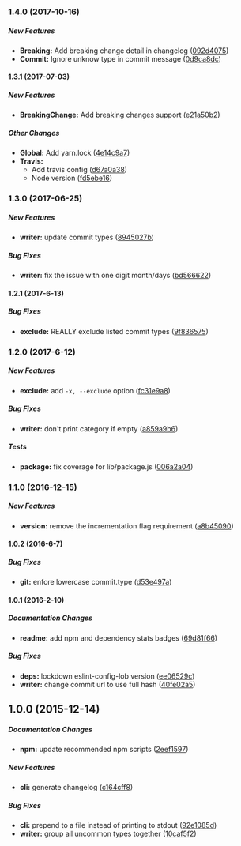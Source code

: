 ### 1.4.0 (2017-10-16)

##### New Features

* **Breaking:** Add breaking change detail in changelog ([092d4075](https://github.com/DSI-HUG/generate-changelog/commit/092d407558d114610007cfddcfe036d8be2346ab))
* **Commit:** Ignore unknow type in commit message ([0d9ca8dc](https://github.com/DSI-HUG/generate-changelog/commit/0d9ca8dc41fd1c715294ac45b3b83af95f7a4208))

#### 1.3.1 (2017-07-03)

##### New Features

* **BreakingChange:** Add breaking changes support ([e21a50b2](https://github.com/DSI-HUG/generate-changelog/commit/e21a50b2d9396b08211f1ea93e63e0afe694266d))

##### Other Changes

* **Global:** Add yarn.lock ([4e14c9a7](https://github.com/DSI-HUG/generate-changelog/commit/4e14c9a71252f66a4399bb10fdd119c3ae75610c))
* **Travis:**
  * Add travis config ([d67a0a38](https://github.com/DSI-HUG/generate-changelog/commit/d67a0a387f904ce574854d19b06c8972ec4fe650))
  * Node version ([fd5ebe16](https://github.com/DSI-HUG/generate-changelog/commit/fd5ebe16340881d4241e93b0c9a5175d6b7184dd))

### 1.3.0 (2017-06-25)

##### New Features

* **writer:** update commit types ([8945027b](https://github.com/lob/generate-changelog/commit/8945027b693d5653052c031d2ac450250bd6bc41))

##### Bug Fixes

* **writer:** fix the issue with one digit month/days ([bd566622](https://github.com/lob/generate-changelog/commit/bd566622423080c92c531e01fc8d03568bb92740))

#### 1.2.1 (2017-6-13)

##### Bug Fixes

* **exclude:** REALLY exclude listed commit types ([9f836575](https://github.com/lob/generate-changelog/commit/9f8365750af98d1e540543abecc3e4c51d3fbf9a))

### 1.2.0 (2017-6-12)

##### New Features

* **exclude:** add `-x, --exclude` option ([fc31e9a8](https://github.com/lob/generate-changelog/commit/fc31e9a8c69f163d77c995e5bc1bddb10c355258))

##### Bug Fixes

* **writer:** don't print category if empty ([a859a9b6](https://github.com/lob/generate-changelog/commit/a859a9b67d17c88a3adc669fff1f9f999afdb4cc))

##### Tests

* **package:** fix coverage for lib/package.js ([006a2a04](https://github.com/lob/generate-changelog/commit/006a2a04cc3df009d18e7fc99f1cd96a9d108624))

### 1.1.0 (2016-12-15)

##### New Features

* **version:** remove the incrementation flag requirement ([a8b45090](https://github.com/lob/generate-changelog/commit/a8b450901df9a7d0e5817b810ef7de2bcb12b4df))

#### 1.0.2 (2016-6-7)

##### Bug Fixes

* **git:** enfore lowercase commit.type ([d53e497a](https://github.com/lob/generate-changelog/commit/d53e497a69179e9ba2d42416293285f4163c0b97))

#### 1.0.1 (2016-2-10)

##### Documentation Changes

* **readme:** add npm and dependency stats badges ([69d81f66](https://github.com/lob/generate-changelog/commit/69d81f661b73248560d319822ff9d262b42c18b3))

##### Bug Fixes

* **deps:** lockdown eslint-config-lob version ([ee06529c](https://github.com/lob/generate-changelog/commit/ee06529c50b2c0f51878a4861f43ae7aa4bfca0f))
* **writer:** change commit url to use full hash ([40fe02a5](https://github.com/lob/generate-changelog/commit/40fe02a52fc67539b03b5cf1affde1ec4748dc89))

## 1.0.0 (2015-12-14)

##### Documentation Changes

* **npm:** update recommended npm scripts ([2eef1597](https://github.com/lob/generate-changelog/commit/2eef1597))

##### New Features

* **cli:** generate changelog ([c164cff8](https://github.com/lob/generate-changelog/commit/c164cff8))

##### Bug Fixes

* **cli:** prepend to a file instead of printing to stdout ([92e1085d](https://github.com/lob/generate-changelog/commit/92e1085d))
* **writer:** group all uncommon types together ([10caf5f2](https://github.com/lob/generate-changelog/commit/10caf5f2))

